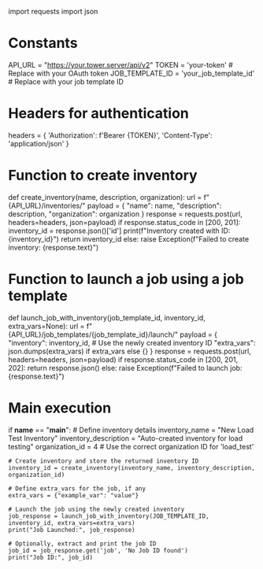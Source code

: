 import requests
import json

# Constants
API_URL = "https://your.tower.server/api/v2"
TOKEN = 'your-token'  # Replace with your OAuth token
JOB_TEMPLATE_ID = 'your_job_template_id'  # Replace with your job template ID

# Headers for authentication
headers = {
    'Authorization': f'Bearer {TOKEN}',
    'Content-Type': 'application/json'
}

# Function to create inventory
def create_inventory(name, description, organization):
    url = f"{API_URL}/inventories/"
    payload = {
        "name": name,
        "description": description,
        "organization": organization
    }
    response = requests.post(url, headers=headers, json=payload)
    if response.status_code in [200, 201]:
        inventory_id = response.json()['id']
        print(f"Inventory created with ID: {inventory_id}")
        return inventory_id
    else:
        raise Exception(f"Failed to create inventory: {response.text}")

# Function to launch a job using a job template
def launch_job_with_inventory(job_template_id, inventory_id, extra_vars=None):
    url = f"{API_URL}/job_templates/{job_template_id}/launch/"
    payload = {
        "inventory": inventory_id,  # Use the newly created inventory ID
        "extra_vars": json.dumps(extra_vars) if extra_vars else {}
    }
    response = requests.post(url, headers=headers, json=payload)
    if response.status_code in [200, 201, 202]:
        return response.json()
    else:
        raise Exception(f"Failed to launch job: {response.text}")

# Main execution
if __name__ == "__main__":
    # Define inventory details
    inventory_name = "New Load Test Inventory"
    inventory_description = "Auto-created inventory for load testing"
    organization_id = 4  # Use the correct organization ID for 'load_test'

    # Create inventory and store the returned inventory ID
    inventory_id = create_inventory(inventory_name, inventory_description, organization_id)

    # Define extra_vars for the job, if any
    extra_vars = {"example_var": "value"}

    # Launch the job using the newly created inventory
    job_response = launch_job_with_inventory(JOB_TEMPLATE_ID, inventory_id, extra_vars=extra_vars)
    print("Job Launched:", job_response)

    # Optionally, extract and print the job ID
    job_id = job_response.get('job', 'No Job ID found')
    print("Job ID:", job_id)

